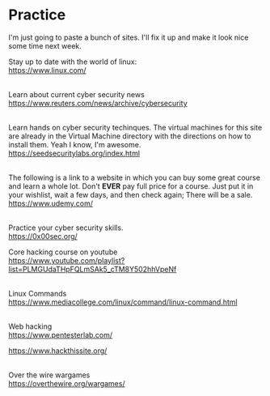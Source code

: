 # Practice
I'm just going to paste a bunch of sites. I'll fix it up and make it look nice some time next week.

Stay up to date with the world of linux:<br>
https://www.linux.com/ <br>
<br>

Learn about current cyber security news <br>
https://www.reuters.com/news/archive/cybersecurity <br>
<br>

Learn hands on cyber security techinques. The virtual machines for this site are already in the Virtual Machine directory with the directions on how to install them. Yeah I know, I'm awesome.  <br>
https://seedsecuritylabs.org/index.html <br>
<br>

The following is a link to a website in which you can buy some great course and learn a whole lot. Don't <b>EVER</b> pay full price for a course. Just put it in your wishlist, wait a few days, and then check again; There will be a sale.<br>
https://www.udemy.com/ <br>
<br>

Practice your cyber security skills. <br>
https://0x00sec.org/ <br>

Core hacking course on youtube <br>
https://www.youtube.com/playlist?list=PLMGUdaTHpFQLmSAk5_cTM8Y502hhVpeNf <br>
<br>

Linux Commands <br>
https://www.mediacollege.com/linux/command/linux-command.html <br>
<br>

Web hacking <br>
https://www.pentesterlab.com/ <br>

https://www.hackthissite.org/ <br>
<br>

Over the wire wargames<br>
https://overthewire.org/wargames/ <br>


